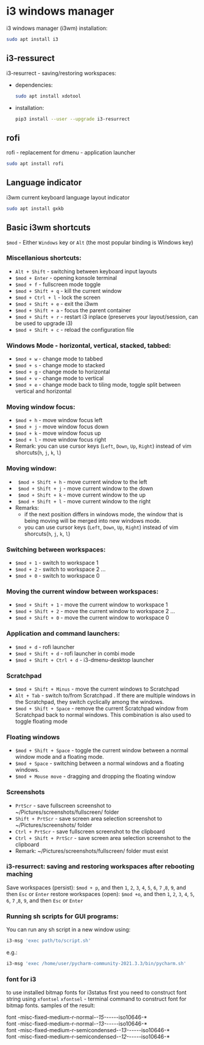 # i3 windows manager

i3 windows manager (i3wm) installation:  
```sh
sudo apt install i3
```

## i3-ressurect
i3-resurrect - saving/restoring workspaces:

- dependencies:  
	```sh
	sudo apt install xdotool
	```

- installation:  
	```sh
	pip3 install --user --upgrade i3-resurrect
	```


## rofi
rofi - replacement for dmenu - application launcher
```sh
sudo apt install rofi
```


## Language indicator
i3wm current keyboard language layout indicator
```sh
sudo apt install gxkb
```


## Basic i3wm shortcuts

`$mod` - Either `Windows` key or `Alt` (the most popular binding is Windows key)

### Miscellanious shortcuts:
- `Alt + Shift` - switching between keyboard input layouts
- `$mod + Enter` - opening konsole terminal
- `$mod + f` - fullscreen mode toggle
- `$mod + Shift + q` - kill the current window
- `$mod + Ctrl + l` - lock the screen
- `$mod + Shift + e` - exit the i3wm
- `$mod + Shift + a` - focus the parent container
- `$mod + Shift + r` - restart i3 inplace (preserves your layout/session, can be used to upgrade i3)
- `$mod + Shift + c` - reload the configuration file


### Windows Mode - horizontal, vertical, stacked, tabbed:
- `$mod + w`   - change mode to tabbed
- `$mod + s`   - change mode to stacked
- `$mod + g`   - change mode to horizontal
- `$mod + v`   - change mode to vertical
- `$mod + e`   - change mode back to tiling mode, toggle split between vertical and horizontal

### Moving window focus:
- `$mod + h`   - move window focus left
- `$mod + j`    - move window focus down
- `$mod + k`   - move window focus up
- `$mod + l`    - move window focus right
- Remark: you can use cursor keys (`Left`, `Down`, `Up`, `Right`) instead of vim shorcuts(`h`, `j`, `k`, `l`)

### Moving window:
- ` $mod + Shift + h`   - move current window to the left
- ` $mod + Shift + j`    - move current window to the down
- ` $mod + Shift + k`   - move current window to the up
- ` $mod + Shift + l`    - move current window to the right
- Remarks:
	* if the next position differs in windows mode, the window that is being moving will be merged into new windows mode.
	* you can use cursor keys (`Left`, `Down`, `Up`, `Right`) instead of vim shorcuts(`h`, `j`, `k`, `l`)

### Switching between workspaces:
- `$mod + 1` - switch to workspace 1
- `$mod + 2` - switch to workspace 2
...
- `$mod + 0` - switch to workspace 0

### Moving the current window between workspaces:
- `$mod + Shift + 1` - move the current window to workspace 1
- `$mod + Shift + 2` - move the current window to workspace 2
...
- `$mod + Shift + 0` - move the current window to workspace 0

### Application and command launchers:
- `$mod + d` - rofi launcher
- `$mod + Shift + d` - rofi launcher in combi mode
- `$mod + Shift + Ctrl + d` - i3-dmenu-desktop launcher

### Scratchpad
- `$mod + Shift + Minus` - move the current windows to Scratchpad
- `Alt + Tab` - switch to/from Scratchpad . If there are multiple windows in the Scratchpad, they switch cyclically among the windows.
- `$mod + Shift + Space` - remove the current Scratchpad window from Scratchpad back to normal windows. This combination is also used to toggle floating mode

### Floating windows
- `$mod + Shift + Space` - toggle the current window between a normal window mode and a floating mode.
- `$mod + Space` - switching between a normal windows and a floating windows.
- `$mod + Mouse move` - dragging and dropping the floating window

### Screenshots
- `PrtScr` - save fullscreen screenshot to  ~/Pictures/screenshots/fullscreen/ folder
- `Shift + PrtScr` - save screen area selection screenshot to  ~/Pictures/screenshots/ folder
- `Ctrl + PrtScr` - save fullscreen screenshot to the clipboard
- `Ctrl + Shift + PrtScr` - save screen area selection screenshot to  the clipboard
- Remark: ~/Pictures/screenshots/fullscreen/ folder must exist

### i3-resurrect: saving and restoring workspaces after rebooting maching
Save workspaces (persist): `$mod + p`, and then `1`, `2`, `3`, `4`, `5`, `6`, `7` ,`8`, `9`, and then `Esc` or `Enter`
restore workspaces (open): `$mod +o`, and then `1`, `2`, `3`, `4`, `5`, `6`, `7` ,`8`, `9`, and then `Esc` or `Enter`


### Running sh scripts for GUI programs:  
You can run any sh script in a new window using: 
```sh
i3-msg 'exec path/to/script.sh'
```  
e.g.: 
```sh
i3-msg 'exec /home/user/pycharm-community-2021.3.3/bin/pycharm.sh'
```

### font for i3
to use installed bitmap fonts for i3status first you need to construct font string using ```xfontsel```
```xfontsel``` - terminal command to construct font for bitmap fonts.
samples of the result:

font -misc-fixed-medium-r-normal-*-15-*-*-*-*-*-iso10646-*                       
font -misc-fixed-medium-r-normal-*-13-*-*-*-*-*-iso10646-*                     
font -misc-fixed-medium-r-semicondensed-*-13-*-*-*-*-*-iso10646-*              
font -misc-fixed-medium-r-semicondensed-*-12-*-*-*-*-*-iso10646-*  
